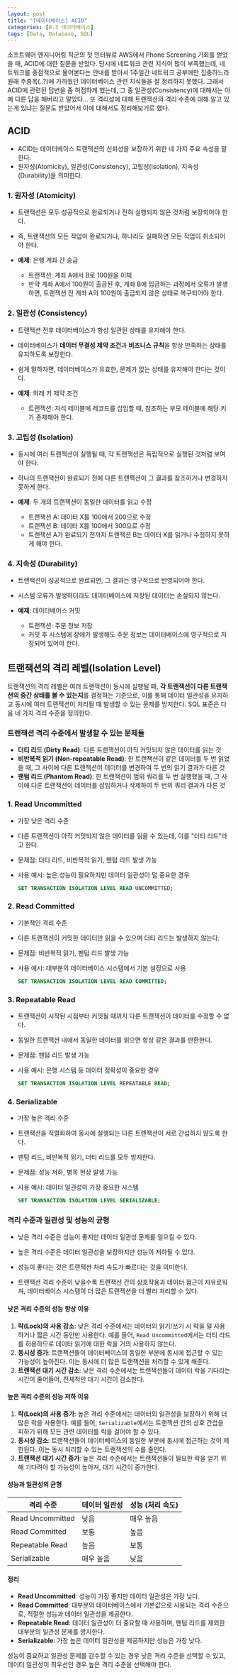 ```yaml
---
layout: post
title: "[데이터베이스] ACID"
categories: [0.3 데이터베이스]
tags: [Data, Database, SQL]
---
```


소프트웨어 엔지니어링 직군의 첫 인터뷰로 AWS에서 Phone Screening 기회를 얻었을 때, ACID에 대한 질문을 받았다. 당시에 네트워크 관련 지식이 많이 부족했는데, 네트워크를 중점적으로 물어본다는 안내를 받아서 1주일간 네트워크 공부에만 집중하느라 원래 주종목(..?)에 가까웠던 데이터베이스 관련 지식들을 잘 정리하지 못했다.
그래서 ACID에 관련된 답변을 좀 허접하게 했는데, 그 중 일관성(Consistency)에 대해서는 아예 다른 답을 해버리고 말았다... 또 격리성에 대해 트랜잭션의 격리 수준에 대해 알고 있는게 있냐는 질문도 받았어서 이에 대해서도 정리해보기로 했다.

## ACID

- ACID는 데이터베이스 트랜잭션의 신뢰성을 보장하기 위한 네 가지 주요 속성을 말한다.
- 원자성(Atomicity), 일관성(Consistency), 고립성(Isolation), 지속성(Durability)을 의미한다.

### **1. 원자성 (Atomicity)**

- 트랜잭션은 모두 성공적으로 완료되거나 전혀 실행되지 않은 것처럼 보장되어야 한다.
- 즉, 트랜잭션의 모든 작업이 완료되거나, 하나라도 실패하면 모든 작업이 취소되어야 한다.

- **예제**: 은행 계좌 간 송금
  - 트랜잭션: 계좌 A에서 B로 100원을 이체
  - 만약 계좌 A에서 100원이 출금된 후, 계좌 B에 입금하는 과정에서 오류가 발생하면, 트랜잭션 전 계좌 A의 100원이 출금되지 않은 상태로 복구되어야 한다.

### **2. 일관성 (Consistency)**

- 트랜잭션 전후 데이터베이스가 항상 일관된 상태를 유지해야 한다.
- 데이터베이스가 **데이터 무결성 제약 조건**과 **비즈니스 규칙**을 항상 만족하는 상태를 유지하도록 보장한다.
- 쉽게 말하자면, 데이터베이스가 유효한, 문제가 없는 상태를 유지해야 한다는 것이다.

- **예제**: 외래 키 제약 조건
  - 트랜잭션: 자식 테이블에 레코드를 삽입할 때, 참조하는 부모 테이블에 해당 키가 존재해야 한다.

### **3. 고립성 (Isolation)**

- 동시에 여러 트랜잭션이 실행될 때, 각 트랜잭션은 독립적으로 실행된 것처럼 보여야 한다.
- 하나의 트랜잭션이 완료되기 전에 다른 트랜잭션이 그 결과를 참조하거나 변경하지 못하게 한다.

- **예제**: 두 개의 트랜잭션이 동일한 데이터를 읽고 수정
  - 트랜잭션 A: 데이터 X를 100에서 200으로 수정
  - 트랜잭션 B: 데이터 X를 100에서 300으로 수정
  - 트랜잭션 A가 완료되기 전까지 트랜잭션 B는 데이터 X를 읽거나 수정하지 못하게 해야 한다.

### **4. 지속성 (Durability)**

- 트랜잭션이 성공적으로 완료되면, 그 결과는 영구적으로 반영되어야 한다.
- 시스템 오류가 발생하더라도 데이터베이스에 저장된 데이터는 손실되지 않는다.

- **예제**: 데이터베이스 커밋
  - 트랜잭션: 주문 정보 저장
  - 커밋 후 시스템에 장애가 발생해도 주문 정보는 데이터베이스에 영구적으로 저장되어 있어야 한다.

## 트랜잭션의 격리 레벨(Isolation Level)

트랜잭션의 격리 레벨은 여러 트랜잭션이 동시에 실행될 때, **각 트랜잭션이 다른 트랜잭션의 중간 상태를 볼 수 있는지**를 결정하는 기준으로, 이를 통해 데이터 일관성을 유지하고 동시에 여러 트랜잭션이 처리될 때 발생할 수 있는 문제를 방지한다. SQL 표준은 다음 네 가지 격리 수준을 정의한다.

### 트랜잭션 격리 수준에서 발생할 수 있는 문제들

- **더티 리드 (Dirty Read)**: 다른 트랜잭션이 아직 커밋되지 않은 데이터를 읽는 것
- **비반복적 읽기 (Non-repeatable Read)**: 한 트랜잭션이 같은 데이터를 두 번 읽었을 때, 그 사이에 다른 트랜잭션이 데이터를 변경하여 두 번의 읽기 결과가 다른 것
- **팬텀 리드 (Phantom Read)**: 한 트랜잭션이 범위 쿼리를 두 번 실행했을 때, 그 사이에 다른 트랜잭션이 데이터를 삽입하거나 삭제하여 두 번의 쿼리 결과가 다른 것

### 1. Read Uncommitted

- 가장 낮은 격리 수준
- 다른 트랜잭션이 아직 커밋되지 않은 데이터를 읽을 수 있는데, 이를 "더티 리드"라고 한다.

- 문제점: 더티 리드, 비반복적 읽기, 팬텀 리드 발생 가능
- 사용 예시: 높은 성능이 필요하지만 데이터 일관성이 덜 중요한 경우

  ```sql
  SET TRANSACTION ISOLATION LEVEL READ UNCOMMITTED;
  ```

### 2. Read Committed

- 기본적인 격리 수준
- 다른 트랜잭션이 커밋한 데이터만 읽을 수 있으며 더티 리드는 발생하지 않는다.

- 문제점: 비반복적 읽기, 팬텀 리드 발생 가능
- 사용 예시: 대부분의 데이터베이스 시스템에서 기본 설정으로 사용

  ```sql
  SET TRANSACTION ISOLATION LEVEL READ COMMITTED;
  ```

### 3. Repeatable Read

- 트랜잭션이 시작된 시점부터 커밋될 때까지 다른 트랜잭션이 데이터를 수정할 수 없다.
- 동일한 트랜잭션 내에서 동일한 데이터를 읽으면 항상 같은 결과를 반환한다.

- 문제점: 팬텀 리드 발생 가능
- 사용 예시: 은행 시스템 등 데이터 정확성이 중요한 경우

  ```sql
  SET TRANSACTION ISOLATION LEVEL REPEATABLE READ;
  ```

### 4. Serializable

- 가장 높은 격리 수준
- 트랜잭션을 직렬화하여 동시에 실행되는 다른 트랜잭션이 서로 간섭하지 않도록 한다.
- 팬텀 리드, 비반복적 읽기, 더티 리드를 모두 방지한다.

- 문제점: 성능 저하, 병목 현상 발생 가능
- 사용 예시: 데이터 일관성이 가장 중요한 시스템

  ```sql
  SET TRANSACTION ISOLATION LEVEL SERIALIZABLE;
  ```

### 격리 수준과 일관성 및 성능의 균형

- 낮은 격리 수준은 성능이 좋지만 데이터 일관성 문제를 일으킬 수 있다.
- 높은 격리 수준은 데이터 일관성을 보장하지만 성능이 저하될 수 있다.

- 성능이 좋다는 것은 트랜잭션 처리 속도가 빠르다는 것을 의미한다.
- 트랜잭션 격리 수준이 낮을수록 트랜잭션 간의 상호작용과 데이터 접근이 자유로워져, 데이터베이스 시스템이 더 많은 트랜잭션을 더 빨리 처리할 수 있다.

#### 낮은 격리 수준의 성능 향상 이유

1. **락(Lock)의 사용 감소**: 낮은 격리 수준에서는 데이터의 읽기/쓰기 시 락을 덜 사용하거나 짧은 시간 동안만 사용한다. 예를 들어, `Read Uncommitted`에서는 더티 리드를 허용하므로 데이터 읽기에 대한 락을 거의 사용하지 않는다.
2. **동시성 증가**: 트랜잭션들이 데이터베이스의 동일한 부분에 동시에 접근할 수 있는 가능성이 높아진다. 이는 동시에 더 많은 트랜잭션을 처리할 수 있게 해준다.
3. **트랜잭션 대기 시간 감소**: 낮은 격리 수준에서는 트랜잭션들이 데이터 락을 기다리는 시간이 줄어들어, 전체적인 대기 시간이 감소한다.

#### 높은 격리 수준의 성능 저하 이유

1. **락(Lock)의 사용 증가**: 높은 격리 수준에서는 데이터의 일관성을 보장하기 위해 더 많은 락을 사용한다. 예를 들어, `Serializable`에서는 트랜잭션 간의 상호 간섭을 피하기 위해 모든 관련 데이터를 락을 걸어야 할 수 있다.
2. **동시성 감소**: 트랜잭션들이 데이터베이스의 동일한 부분에 동시에 접근하는 것이 제한된다. 이는 동시 처리할 수 있는 트랜잭션의 수를 줄인다.
3. **트랜잭션 대기 시간 증가**: 높은 격리 수준에서는 트랜잭션들이 필요한 락을 얻기 위해 기다려야 할 가능성이 높아져, 대기 시간이 증가한다.

#### 성능과 일관성의 균형

| 격리 수준        | 데이터 일관성 | 성능 (처리 속도) |
| ---------------- | ------------- | ---------------- |
| Read Uncommitted | 낮음          | 매우 높음        |
| Read Committed   | 보통          | 높음             |
| Repeatable Read  | 높음          | 보통             |
| Serializable     | 매우 높음     | 낮음             |

#### 정리

- **Read Uncommitted**: 성능이 가장 좋지만 데이터 일관성은 가장 낮다.
- **Read Committed**: 대부분의 데이터베이스에서 기본값으로 사용되는 격리 수준으로, 적절한 성능과 데이터 일관성을 제공한다.
- **Repeatable Read**: 데이터 일관성이 더 중요할 때 사용하며, 팬텀 리드를 제외한 대부분의 일관성 문제를 방지한다.
- **Serializable**: 가장 높은 데이터 일관성을 제공하지만 성능은 가장 낮다.

성능이 중요하고 일관성 문제를 감수할 수 있는 경우 낮은 격리 수준을 선택할 수 있고, 데이터 일관성이 최우선인 경우 높은 격리 수준을 선택해야 한다.
